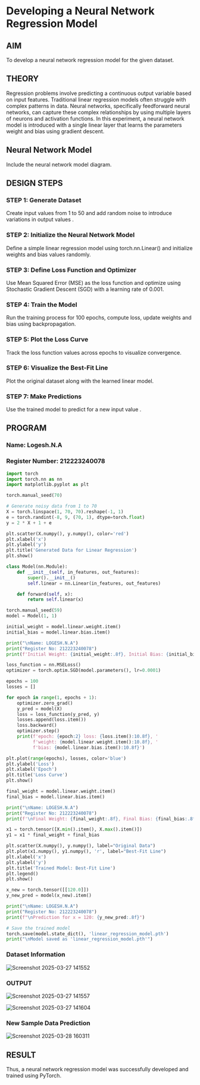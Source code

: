 # Developing a Neural Network Regression Model

## AIM
To develop a neural network regression model for the given dataset.

## THEORY
Regression problems involve predicting a continuous output variable based on input features. Traditional linear regression models often struggle with complex patterns in data. Neural networks, specifically feedforward neural networks, can capture these complex relationships by using multiple layers of neurons and activation functions. In this experiment, a neural network model is introduced with a single linear layer that learns the parameters weight and bias using gradient descent.

## Neural Network Model
Include the neural network model diagram.

## DESIGN STEPS
### STEP 1: Generate Dataset

Create input values  from 1 to 50 and add random noise to introduce variations in output values .

### STEP 2: Initialize the Neural Network Model

Define a simple linear regression model using torch.nn.Linear() and initialize weights and bias values randomly.

### STEP 3: Define Loss Function and Optimizer

Use Mean Squared Error (MSE) as the loss function and optimize using Stochastic Gradient Descent (SGD) with a learning rate of 0.001.

### STEP 4: Train the Model

Run the training process for 100 epochs, compute loss, update weights and bias using backpropagation.

### STEP 5: Plot the Loss Curve

Track the loss function values across epochs to visualize convergence.

### STEP 6: Visualize the Best-Fit Line

Plot the original dataset along with the learned linear model.

### STEP 7: Make Predictions

Use the trained model to predict  for a new input value .

## PROGRAM

### Name: Logesh.N.A

### Register Number: 212223240078

```python
import torch
import torch.nn as nn
import matplotlib.pyplot as plt

torch.manual_seed(70)

# Generate noisy data from 1 to 70
X = torch.linspace(1, 70, 70).reshape(-1, 1)
e = torch.randint(-8, 9, (70, 1), dtype=torch.float)
y = 2 * X + 1 + e

plt.scatter(X.numpy(), y.numpy(), color='red')
plt.xlabel('x')
plt.ylabel('y')
plt.title('Generated Data for Linear Regression')
plt.show()

class Model(nn.Module):
    def __init__(self, in_features, out_features):
        super().__init__()
        self.linear = nn.Linear(in_features, out_features)

    def forward(self, x):
        return self.linear(x)

torch.manual_seed(59)
model = Model(1, 1)

initial_weight = model.linear.weight.item()
initial_bias = model.linear.bias.item()

print("\nName: LOGESH.N.A")
print("Register No: 212223240078")
print(f'Initial Weight: {initial_weight:.8f}, Initial Bias: {initial_bias:.8f}\n')

loss_function = nn.MSELoss()
optimizer = torch.optim.SGD(model.parameters(), lr=0.0001)

epochs = 100
losses = []

for epoch in range(1, epochs + 1):
    optimizer.zero_grad()
    y_pred = model(X)
    loss = loss_function(y_pred, y)
    losses.append(loss.item())
    loss.backward()
    optimizer.step()
    print(f'epoch: {epoch:2} loss: {loss.item():10.8f}, '
          f'weight: {model.linear.weight.item():10.8f}, '
          f'bias: {model.linear.bias.item():10.8f}')

plt.plot(range(epochs), losses, color='blue')
plt.ylabel('Loss')
plt.xlabel('Epoch')
plt.title('Loss Curve')
plt.show()

final_weight = model.linear.weight.item()
final_bias = model.linear.bias.item()

print("\nName: LOGESH.N.A")
print("Register No: 212223240078")
print(f'\nFinal Weight: {final_weight:.8f}, Final Bias: {final_bias:.8f}')

x1 = torch.tensor([X.min().item(), X.max().item()])
y1 = x1 * final_weight + final_bias

plt.scatter(X.numpy(), y.numpy(), label="Original Data")
plt.plot(x1.numpy(), y1.numpy(), 'r', label="Best-Fit Line")
plt.xlabel('x')
plt.ylabel('y')
plt.title('Trained Model: Best-Fit Line')
plt.legend()
plt.show()

x_new = torch.tensor([[120.0]])
y_new_pred = model(x_new).item()

print("\nName: LOGESH.N.A")
print("Register No: 212223240078")
print(f"\nPrediction for x = 120: {y_new_pred:.8f}")

# Save the trained model
torch.save(model.state_dict(), 'linear_regression_model.pth')
print("\nModel saved as 'linear_regression_model.pth'")


```

### Dataset Information

![Screenshot 2025-03-27 141552](https://github.com/user-attachments/assets/dd7f44d8-350a-4a4d-a101-aad715b57448)

### OUTPUT

![Screenshot 2025-03-27 141557](https://github.com/user-attachments/assets/15392250-1166-4817-9222-4b6b85ef3d25)

![Screenshot 2025-03-27 141604](https://github.com/user-attachments/assets/e1baf560-5fb2-4692-9cd3-fbf419f7d393)

### New Sample Data Prediction
![Screenshot 2025-03-28 160311](https://github.com/user-attachments/assets/8f0a2f00-fe9e-4cba-896f-a53a4f6c54e4)


## RESULT
Thus, a neural network regression model was successfully developed and trained using PyTorch.
